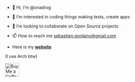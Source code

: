 -   👋 Hi, I’m @onadrog
-   👀 I’m interested in coding things making tests, create apps
-   💞️ I’m looking to collaborate on Open Source projects
-   📫 How to reach me sebastien.gordano@gmail.com

- Here is my [**website**](https://onadrog.github.io/)

(I use Arch btw)

<a href='https://ko-fi.com/onadrog' target='_blank'><img height='35' style='border:0px;height:46px;' src='https://az743702.vo.msecnd.net/cdn/kofi3.png?v=0' border='0' alt='Buy Me a Coffee at ko-fi.com' />
